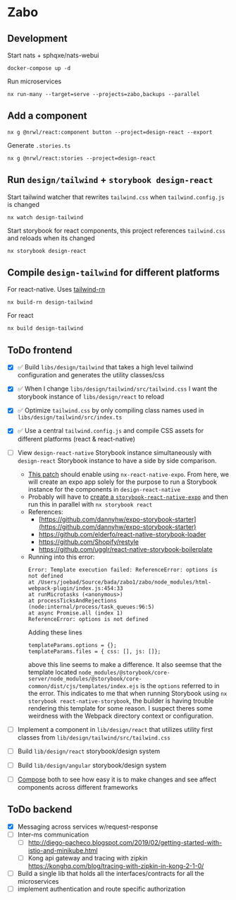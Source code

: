 # Zabo
## Development
Start nats + sphqxe/nats-webui
```
docker-compose up -d
```
Run microservices
```
nx run-many --target=serve --projects=zabo,backups --parallel
```
## Add a component
```
nx g @nrwl/react:component button --project=design-react --export
```
Generate `.stories.ts`
```
nx g @nrwl/react:stories --project=design-react
```
## Run `design/tailwind` + `storybook design-react`
Start tailwind watcher that rewrites `tailwind.css` when `tailwind.config.js` is changed
```
nx watch design-tailwind
```
Start storybook for react components, this project references `tailwind.css` and reloads when its changed
```
nx storybook design-react
```
## Compile `design-tailwind` for different platforms
For react-native.
Uses [tailwind-rn](https://github.com/vadimdemedes/tailwind-rn)
```
nx build-rn design-tailwind
```
For react
```
nx build design-tailwind
```

## ToDo frontend
- [X] ✅ Build `libs/design/tailwind` that takes a high level tailwind configuration and generates the utility classes/css
- [X] ✅ When I change `libs/design/tailwind/src/tailwind.css` I want the storybook instance of `libs/design/react` to reload 
- [X] ✅ Optimize `tailwind.css` by only compiling class names used in `libs/design/tailwind/src/index.ts`
- [X] ✅ Use a central `tailwind.config.js` and compile CSS assets for different platforms (react & react-native)
- [ ] View `design-react-native` Storybook instance simultaneously with `design-react` Storybook instance to have a side by side comparison.
  - [This patch](https://github.com/tk-o/nx-react-native-expo/tree/patch-1) should enable using `nx-react-native-expo`. From here, we will create an expo app solely for the purpose to run a Storybook instance for the components in `design-react-native`
  - Probably will have to [create a `storybook-react-native-expo`](https://storybook.js.org/tutorials/intro-to-storybook/react-native/en/get-started/) and then run this in parallel with `nx storybook react`
  - References:
    - [https://github.com/dannyhw/expo-storybook-starter](https://github.com/dannyhw/expo-storybook-starter)
    - https://github.com/elderfo/react-native-storybook-loader
    - https://github.com/Shopify/restyle
    - https://github.com/ugglr/react-native-storybook-boilerplate
  - Running into this error:
    ```
    Error: Template execution failed: ReferenceError: options is not defined
    at /Users/joebad/Source/bada/zabo1/zabo/node_modules/html-webpack-plugin/index.js:454:33
    at runMicrotasks (<anonymous>)
    at processTicksAndRejections (node:internal/process/task_queues:96:5)
    at async Promise.all (index 1)
    ReferenceError: options is not defined
    ```
    Adding these lines
    ```
    templateParams.options = {};
    templateParams.files = { css: [], js: []};
    ```
    above this line seems to make a difference. It also seemse that the template located `node_modules/@storybook/core-server/node_modules/@storybook/core-common/dist/cjs/templates/index.ejs` is the `options` referred to in the error. This indicates to me that when running Storybook using `nx storybook react-native-storybook`, the builder is having trouble rendering this template for some reason. I suspect theres some weirdness with the Webpack directory context or configuration.
      
- [ ] Implement a component in `lib/design/react` that utilizes utility first classes from `lib/design/tailwind/src/tailwind.css`
- [ ] Build `lib/design/react` storybook/design system
- [ ] Build `lib/design/angular` storybook/design system
- [ ] [Compose](https://storybook.js.org/docs/react/workflows/storybook-composition#compose-local-storybooks) both to see how easy it is to make changes and see affect components across different frameworks

## ToDo backend
- [X] Messaging across services w/request-response
- [ ] Inter-ms communication
  - [ ] http://diego-pacheco.blogspot.com/2019/02/getting-started-with-istio-and-minikube.html
  - [ ] Kong api gateway and tracing with zipkin https://konghq.com/blog/tracing-with-zipkin-in-kong-2-1-0/
- [ ] Build a single lib that holds all the interfaces/contracts for all the microservices
- [ ] implement authentication and route specific authorization

